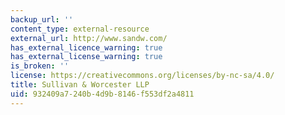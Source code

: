 ```yaml
---
backup_url: ''
content_type: external-resource
external_url: http://www.sandw.com/
has_external_licence_warning: true
has_external_license_warning: true
is_broken: ''
license: https://creativecommons.org/licenses/by-nc-sa/4.0/
title: Sullivan & Worcester LLP
uid: 932409a7-240b-4d9b-8146-f553df2a4811
---
```

